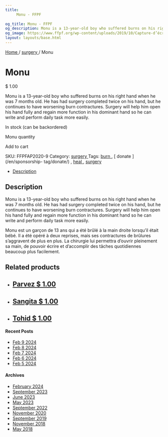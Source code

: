 ```yaml
---
title: 
     Monu - FFPF
    
og_title: Monu - FFPF
og_description: Monu is a 13-year-old boy who suffered burns on his right hand when he was 7 months old. He has had surgery completed twice on his hand, but he continues to have worsening burn contractures. Surgery will help him open his hand fully and regain more function in his dominant hand so he can write and perform daily task more easily.
og_image: https://www.ffpf.org/wp-content/uploads/2019/10/Capture-d’écran-2019-10-17-à-19.38.53.png
layout: layouts/base.html
---
```



[ Home ](/en/get-involved) / [ surgery ](/en/sponsorship-category/surgery/) /
Monu

[ ](/wp-content/uploads/2019/10/Capture-d’écran-2019-10-17-à-19.38.53.png)

#  Monu

$  1.00

Monu is a 13-year-old boy who suffered burns on his right hand when he was 7
months old. He has had surgery completed twice on his hand, but he continues
to have worsening burn contractures. Surgery will help him open his hand fully
and regain more function in his dominant hand so he can write and perform
daily task more easily.

In stock (can be backordered)

Monu quantity

Add to cart

SKU:  FFPFAP2020-9  Category: [ surgery ](/en/sponsorship-category/surgery/)
Tags: [ burn ](/en/sponsorship-tag/burn/) , [ donate ](/en/sponsorship-
tag/donate/) , [ heal ](/en/sponsorship-tag/heal/) , [ surgery
](/en/sponsorship-tag/surgery/)

  * [ Description ](/fr)

##  Description

Monu is a 13-year-old boy who suffered burns on his right hand when he was 7
months old. He has had surgery completed twice on his hand, but he continues
to have worsening burn contractures. Surgery will help him open his hand fully
and regain more function in his dominant hand so he can write and perform
daily task more easily.

Monu est un garçon de 13 ans qui a été brûlé à la main droite lorsqu’il était
bébé. Il a été opéré à deux reprises, mais ses contractures de brûlures
s’aggravent de plus en plus. La chirurgie lui permettra d’ouvrir pleinement sa
main,  de pouvoir écrire et d’accomplir des tâches quotidiennes beaucoup plus
facilement.

##  Related products

  * ## [ Parvez  $  1.00  ]( )
  * ## [ Sangita  $  1.00  ]( )
  * ## [ Tohid  $  1.00  ]( )

####  Recent Posts

  * [ Feb 9 2024 ]( /en/article/2024/02/09/feb-9-2024/)
  * [ Feb 8 2024 ]( /en/article/2024/02/08/feb-8-2024/)
  * [ Feb 7 2024 ]( /en/article/2024/02/07/feb-7-2024/)
  * [ Feb 6 2024 ]( /en/article/2024/02/06/feb-6-2024/)
  * [ Feb 5 2024 ]( /en/article/2024/02/05/feb-5-2024/)

####  Archives

  * [ February 2024 ]( /en/article/2024/02/)
  * [ September 2023 ]( /en/article/2023/09/)
  * [ June 2023 ]( /en/article/2023/06/)
  * [ May 2023 ]( /en/article/2023/05/)
  * [ September 2022 ]( /en/article/2022/09/)
  * [ November 2020 ]( /en/article/2020/11/)
  * [ September 2019 ]( /en/article/2019/09/)
  * [ November 2018 ]( /en/article/2018/11/)
  * [ May 2018 ]( /en/article/2018/05/)



